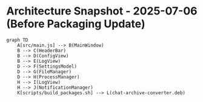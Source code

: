 # Architecture Snapshot - 2025-07-06 (Before Packaging Update)

```mermaid
graph TD
    A[src/main.js] --> B(MainWindow)
    B --> C(HeaderBar)
    B --> D(ConfigView)
    B --> E(LogView)
    D --> F(SettingsModel)
    D --> G(FileManager)
    D --> H(ProcessManager)
    H --> I(LogView)
    H --> J(NotificationManager)
    K[scripts/build_packages.sh] --> L(chat-archive-converter.deb)
```
